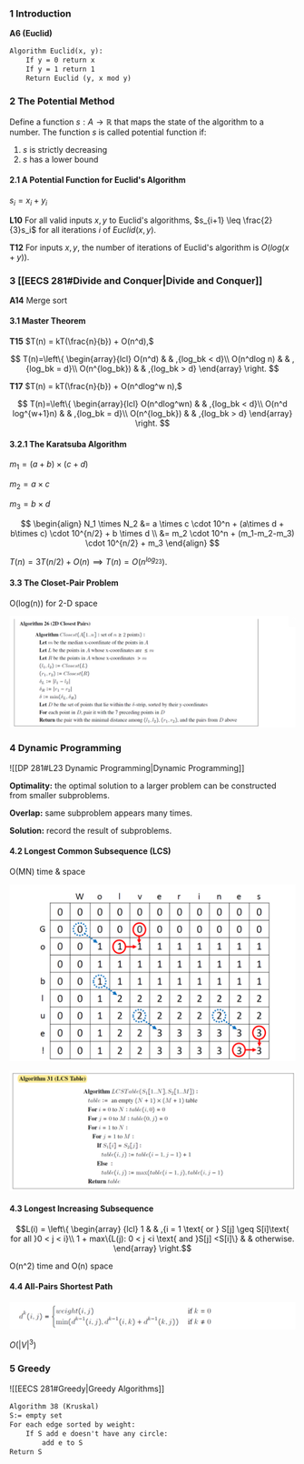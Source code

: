 ### 1 Introduction

**A6 (Euclid)**

```Algorithm
Algorithm Euclid(x, y):
	If y = 0 return x
	If y = 1 return 1
	Return Euclid (y, x mod y)
```



### 2 The Potential Method

Define a function $s: A \to \mathbb{R}$ that maps the state of the algorithm to a number. The function $s$ is called potential function if:

1. $s$ is strictly decreasing
2. $s$ has a lower bound

#### 2.1 A Potential Function for Euclid's Algorithm

$s_i = x_i + y_i$

**L10**	For all valid inputs $x,y$ to Euclid's algorithms, $s_{i+1} \leq \frac{2}{3}s_i$ for all iterations $i$ of $Euclid(x,y).$

**T12**	For inputs $x,y,$ the number of iterations of Euclid's algorithm is $O(log(x+y)).$



### 3 [[EECS 281#Divide and Conquer|Divide and Conquer]]

**A14** Merge sort

#### 3.1 Master Theorem

**T15**	$T(n) = kT(\frac{n}{b}) + O(n^d),$

$$ T(n)=\left\{
\begin{array}{lcl}
O(n^d)       	&	& ,{log_bk < d}\\
O(n^dlog n)     &	& ,{log_bk = d}\\
O(n^{log_bk})	&	& ,{log_bk > d}
\end{array} \right. $$

**T17**	$T(n) = kT(\frac{n}{b}) + O(n^dlog^w n),$

$$ T(n)=\left\{
\begin{array}{lcl}
O(n^dlog^wn)       	&	& ,{log_bk < d}\\
O(n^d log^{w+1}n)     &	& ,{log_bk = d}\\
O(n^{log_bk})	&	& ,{log_bk > d}
\end{array} \right. $$

#### 3.2.1 The Karatsuba Algorithm

$m_1 = (a+b)\times(c+d)$

$m_2 = a \times c$

$m_ 3 = b \times d$

$$
\begin{align}
N_1 \times N_2  &= a \times c \cdot 10^n + (a\times d + b\times c) \cdot 10^{n/2} + b \times d \\ &= m_2 \cdot 10^n + (m_1-m_2-m_3) \cdot 10^{n/2} + m_3
\end{align}
$$

$T(n) = 3T(n/2) + O(n) \implies T(n) = O(n^{log_23}).$

#### 3.3 The Closet-Pair Problem

O(log(n)) for 2-D space

![](./attachment/image-20210914175237968.png)

### 4 Dynamic Programming

![[DP 281#L23 Dynamic Programming|Dynamic Programming]]

**Optimality:** the optimal solution to a larger problem can be constructed from smaller subproblems.

**Overlap:** same subproblem appears many times.

**Solution:** record the result of subproblems.

#### 4.2 Longest Common Subsequence (LCS)

O(MN) time & space

![](./attachment/image-20210914180942005.png)

![](./attachment/image-20210914181208938.png)

#### 4.3 Longest Increasing Subsequence

$$L(i)  = \left\{
\begin{array} {lcl}
1	&	& ,{i = 1 \text{ or } S[j] \geq S[i]\text{ for all }0 < j < i}\\
1 + max\{L(j): 0 < j <i  \text{ and }S[j] <S[i]\} & & otherwise.
\end{array} \right.$$

O(n^2) time and O(n) space 

#### 4.4 All-Pairs Shortest Path

![](./attachment/image-20210914185616773.png)

$O(|V|^3)$



### 5 Greedy

![[EECS 281#Greedy|Greedy Algorithms]]

```Algorithm
Algorithm 38 (Kruskal)
S:= empty set
For each edge sorted by weight:
	If S add e doesn't have any circle:
		add e to S
Return S
```


